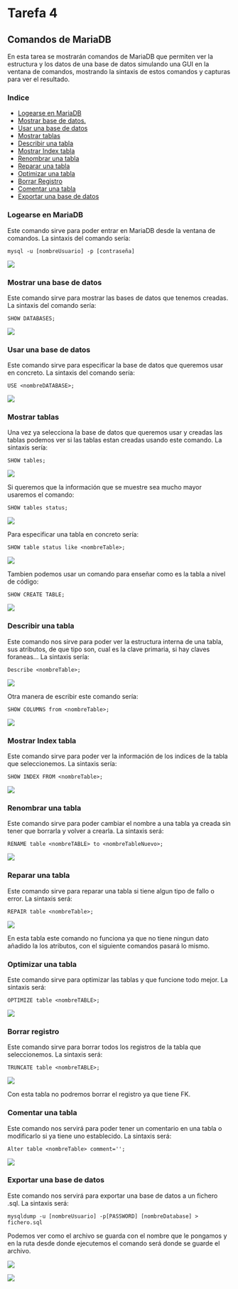 # Tarefa 4

## Comandos de MariaDB ##
En esta tarea se mostrarán comandos de MariaDB que permiten ver la estructura y los datos de una base de datos simulando una GUI en la ventana de comandos, mostrando la sintaxis de estos comandos y capturas para ver el resultado.

### Indice ###
- [Logearse en MariaDB](#LOGIN)
- [Mostrar base de datos.](#SHOWBDD)
- [Usar una base de datos](#USE)
- [Mostrar tablas](#SHOWT)
- [Describir una tabla](#DESC)
- [Mostrar Index tabla](#INDEX)
- [Renombrar una tabla](#RENAME)
- [Reparar una tabla](#REPAIR)
- [Optimizar una tabla](#OPTI)
- [Borrar Registro](#TRUN)
- [Comentar una tabla](#COMMENT)
- [Exportar una base de datos](#EXPORT)

### Logearse en MariaDB <a name="LOGIN"></a>
Este comando sirve para poder entrar en MariaDB desde la ventana de comandos. La sintaxis del comando sería:
	
	mysql -u [nombreUsuario] -p [contraseña]
![](Img/Comandos-1.PNG)

### Mostrar una base de datos <a name="SHOWBDD"></a> ###
Este comando sirve para mostrar las bases de datos que tenemos creadas. La sintaxis del comando sería:

	SHOW DATABASES;
![](Img/Comandos-2.PNG)

### Usar una base de datos <a name="USE"></a> ###
Este comando sirve para especificar la base de datos que queremos usar en concreto. La sintaxis del comando sería:

	USE <nombreDATABASE>;
![](Img/Comandos-3.PNG)

### Mostrar tablas <a name="SHOWT"></a> ###
Una vez ya selecciona la base de datos que queremos usar y creadas las tablas podemos ver si las tablas estan creadas usando este comando. La sintaxis sería:

	SHOW tables;
![](Img/Comandos-4.PNG)

Si queremos que la información que se muestre sea mucho mayor usaremos el comando:

	SHOW tables status;
![](Img/Comandos-9.PNG)

Para especificar una tabla en concreto sería:

	SHOW table status like <nombreTable>;
![](Img/Comandos-10.PNG)

Tambien podemos usar un comando para enseñar como es la tabla a nivel de código:

	SHOW CREATE TABLE;
![](Img/Comandos-17.PNG)

### Describir una tabla <a name="DESC"></a> ###
Este comando nos sirve para poder ver la estructura interna de una tabla, sus atributos, de que tipo son, cual es la clave primaria, si hay claves foraneas... La sintaxis sería:

	Describe <nombreTable>;
![](Img/Comandos-5.PNG)

Otra manera de escribir este comando sería:

	SHOW COLUMNS from <nombreTable>;
![](Img/Comandos-11.PNG)

### Mostrar Index tabla <a name="INDEX"></a> ###
Este comando sirve para poder ver la información de los indices de la tabla que seleccionemos. La sintaxis sería:

	SHOW INDEX FROM <nombreTable>;
![](Img/Comandos-6.PNG)

### Renombrar una tabla <a name="RENAME"></a> ###
Este comando sirve para poder cambiar el nombre a una tabla ya creada sin tener que borrarla y volver a crearla. La sintaxis será:

	RENAME table <nombreTABLE> to <nombreTableNuevo>;
![](Img/Comandos-12.PNG)

### Reparar una tabla <a name="REPAIR"></a> ###
Este comando sirve para reparar una tabla si tiene algun tipo de fallo o error. La sintaxis será:
	
	REPAIR table <nombreTable>;
![](Img/Comandos-13.PNG)

En esta tabla este comando no funciona ya que no tiene ningun dato añadido la los atributos, con el siguiente comandos pasará lo mismo.
### Optimizar una tabla <a name="OPTI"></a> ###
Este comando sirve para optimizar las tablas y que funcione todo mejor. La sintaxis será:

	OPTIMIZE table <nombreTABLE>;
![](Img/Comandos-14.PNG)

### Borrar registro <a name="TRUN"></a> ###
Este comando sirve para borrar todos los registros de la tabla que seleccionemos. La sintaxis será:

	TRUNCATE table <nombreTABLE>;
![](Img/Comandos-15.PNG)

Con esta tabla no podremos borrar el registro ya que tiene FK.

### Comentar una tabla <a name="COMMENT"></a> ###
Este comando nos servirá para poder tener un comentario en una tabla o modificarlo si ya tiene uno establecido. La sintaxis será:

	Alter table <nombreTable> comment='';
![](Img/Comandos-16.PNG)

### Exportar una base de datos <a name="EXPORT"></a> ###
Este comando nos servirá para exportar una base de datos a un fichero .sql. La sintaxis será:

	mysqldump -u [nombreUsuario] -p[PASSWORD] [nombreDatabase] > fichero.sql
Podemos ver como el archivo se guarda con el nombre que le pongamos y en la ruta desde donde ejecutemos el comando será donde se guarde el archivo.

![](Img/Comandos-7.PNG) 

![](Img/Comandos-8.PNG)
